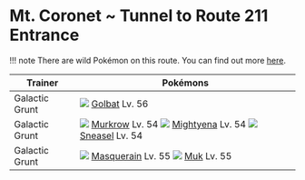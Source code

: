# Mt. Coronet ~ Tunnel to Route 211 Entrance

!!! note
    There are wild Pokémon on this route. You can find out more [here](/wild_pokemon/mt_coronet__tunnel_to_route_211_entrance/).


Trainer                    | Pokémons
---                        | ---
Galactic Grunt             | ![][042]  [Golbat] Lv. 56
Galactic Grunt             | ![][198]  [Murkrow] Lv. 54  ![][262]  [Mightyena] Lv. 54  ![][215]  [Sneasel] Lv. 54
Galactic Grunt             | ![][284]  [Masquerain] Lv. 55  ![][089]  [Muk] Lv. 55


[Golbat]: /pokemon_changes/042/
[Muk]: /pokemon_changes/089/
[Murkrow]: /pokemon_changes/198/
[Sneasel]: /pokemon_changes/215/
[Mightyena]: /pokemon_changes/262/
[Masquerain]: /pokemon_changes/284/
[042]: /img/pokemon/042.png
[089]: /img/pokemon/089.png
[198]: /img/pokemon/198.png
[215]: /img/pokemon/215.png
[262]: /img/pokemon/262.png
[284]: /img/pokemon/284.png
